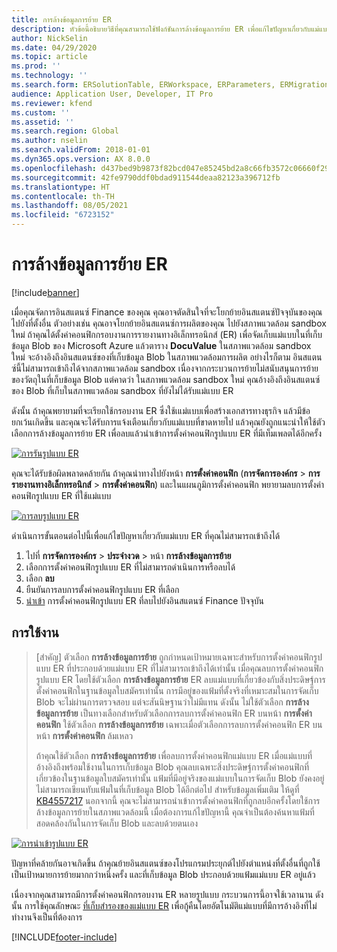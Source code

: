 ```yaml
---
title: การล้างข้อมูลการย้าย ER
description: หัวข้อนี้อธิบายวิธีที่คุณสามารถใช้ฟังก์ชันการล้างข้อมูลการย้าย ER เพื่อแก้ไขปัญหาเกี่ยวกับแม่แบบ ER
author: NickSelin
ms.date: 04/29/2020
ms.topic: article
ms.prod: ''
ms.technology: ''
ms.search.form: ERSolutionTable, ERWorkspace, ERParameters, ERMigrationCleanup
audience: Application User, Developer, IT Pro
ms.reviewer: kfend
ms.custom: ''
ms.assetid: ''
ms.search.region: Global
ms.author: nselin
ms.search.validFrom: 2018-01-01
ms.dyn365.ops.version: AX 8.0.0
ms.openlocfilehash: d437bed9b9873f82bcd047e85245bd2a8c66fb3572c06660f29fc19f66aebae1
ms.sourcegitcommit: 42fe9790ddf0bdad911544deaa82123a396712fb
ms.translationtype: HT
ms.contentlocale: th-TH
ms.lasthandoff: 08/05/2021
ms.locfileid: "6723152"
---
```

# <a name="er-migration-cleanup"></a>การล้างข้อมูลการย้าย ER 

[!include[banner](../includes/banner.md)]

เมื่อคุณจัดการอินสแตนซ์ Finance ของคุณ คุณอาจตัดสินใจที่จะโยกย้ายอินสแตนซ์ปัจจุบันของคุณไปยังที่ตั้งอื่น ตัวอย่างเช่น คุณอาจโยกย้ายอินสแตนซ์การผลิตของคุณ ไปยังสภาพแวดล้อม sandbox ใหม่ ถ้าคุณได้ตั้งค่าคอนฟิกกรอบงานการรายงานทางอิเล็กทรอนิกส์ (ER) เพื่อจัดเก็บแม่แบบในที่เก็บข้อมูล Blob ของ Microsoft Azure แล้วตาราง **DocuValue** ในสภาพแวดล้อม sandbox ใหม่ จะอ้างอิงถึงอินสแตนซ์ของที่เก็บข้อมูล Blob ในสภาพแวดล้อมการผลิต อย่างไรก็ตาม อินสแตนซ์นี้ไม่สามารถเข้าถึงได้จากสภาพแวดล้อม sandbox เนื่องจากกระบวนการย้ายไม่สนับสนุนการย้ายของวัตถุในที่เก็บข้อมูล Blob แต่คาดว่า ในสภาพแวดล้อม sandbox ใหม่ คุณอ้างอิงถึงอินสแตนซ์ของ Blob ที่เก็บในสภาพแวดล้อม sandbox ที่ยังไม่ได้รับแม่แบบ ER

ดังนั้น ถ้าคุณพยายามที่จะเรียกใช้กรอบงาน ER ซึ่งใช้เแม่แบบเพื่อสร้างเอกสารทางธุรกิจ แล้วมีข้อยกเว้นเกิดขึ้น และคุณจะได้รับการแจ้งเตือนเกี่ยวกับแม่แบบที่ขาดหายไป แล้วคุณยังถูกแนะนำให้ใช้ตัวเลือกการล้างข้อมูลการย้าย ER เพื่อลบแล้วนำเข้าการตั้งค่าคอนฟิกรูปแบบ ER ที่มีเท็มเพลตได้อีกครั้ง

[![การรันรูปแบบ ER](./media/er-migration-cleanup-run.png)](./media/er-migration-cleanup-run.png)

คุณจะได้รับข้อผิดพลาดคล้ายกัน ถ้าคุณนําทางไปยังหน้า **การตั้งค่าคอนฟิก** (**การจัดการองค์กร** \> **การรายงานทางอิเล็กทรอนิกส์** \> **การตั้งค่าคอนฟิก**) และในแผนภูมิการตั้งค่าคอนฟิก พยายามลบการตั้งค่าคอนฟิกรูปแบบ ER ที่ใช้แม่แบบ

[![การลบรูปแบบ ER](./media/er-migration-cleanup-delete.png)](./media/er-migration-cleanup-delete.png)

ดําเนินการขั้นตอนต่อไปนี้เพื่อแก้ไขปัญหาเกี่ยวกับแม่แบบ ER ที่คุณไม่สามารถเข้าถึงได้

1.  ไปที่ **การจัดการองค์กร** \> **ประจำงวด** \> หน้า **การล้างข้อมูลการย้าย**
2.  เลือกการตั้งค่าคอนฟิกรูปแบบ ER ที่ไม่สามารถดําเนินการหรือลบได้
3.  เลือก **ลบ**
4.  ยืนยันการลบการตั้งค่าคอนฟิกรูปแบบ ER ที่เลือก
5.  [นําเข้า](download-electronic-reporting-configuration-lcs.md) การตั้งค่าคอนฟิกรูปแบบ ER ที่ลบไปยังอินสแตนซ์ Finance ปัจจุบัน

## <a name="applicability"></a>การใช้งาน

> [สําคัญ] ตัวเลือก **การล้างข้อมูลการย้าย** ถูกกําหนดเป้าหมายเฉพาะสําหรับการตั้งค่าคอนฟิกรูปแบบ ER ที่ประกอบด้วยแม่แบบ ER ที่ไม่สามารถเข้าถึงได้เท่านั้น เมื่อคุณลบการตั้งค่าคอนฟิกรูปแบบ ER โดยใช้ตัวเลือก **การล้างข้อมูลการย้าย** ER ลบแม่แบบที่เกี่ยวข้องกับสิ่งประดิษฐ์การตั้งค่าคอนฟิกในฐานข้อมูลใบสมัครเท่านั้น การมีอยู่ของแฟ้มที่ตั้งจริงที่เหมาะสมในการจัดเก็บ Blob จะไม่ผ่านการตรวจสอบ แต่จะสันนิษฐานว่าไม่มีแทน ดังนั้น ไม่ใช้ตัวเลือก **การล้างข้อมูลการย้าย** เป็นทางเลือกสําหรับตัวเลือกการลบการตั้งค่าคอนฟิก ER บนหน้า **การตั้งค่าคอนฟิก** ใช้ตัวเลือก **การล้างข้อมูลการย้าย** เฉพาะเมื่อตัวเลือกการลบการตั้งค่าคอนฟิก ER บนหน้า **การตั้งค่าคอนฟิก** ล้มเหลว
>
> ถ้าคุณใช้ตัวเลือก **การล้างข้อมูลการย้าย** เพื่อลบการตั้งค่าคอนฟิกแม่แบบ ER เมื่อแม่แบบที่อ้างอิงถึงพร้อมใช้งานในการเก็บข้อมูล Blob คุณลบเฉพาะสิ่งประดิษฐ์การตั้งค่าคอนฟิกที่เกี่ยวข้องในฐานข้อมูลใบสมัครเท่านั้น แฟ้มที่มีอยู่จริงของแม่แบบในการจัดเก็บ Blob ยังคงอยู่ ไม่สามารถเขียนทับแฟ้มในที่เก็บข้อมูล Blob ได้อีกต่อไป สำหรับข้อมูลเพิ่มเติม ให้ดูที่ [KB4557217](https://fix.lcs.dynamics.com/Issue/Details?kb=4557217) นอกจากนี้ คุณจะไม่สามารถนําเข้าการตั้งค่าคอนฟิกที่ถูกลบอีกครั้งโดยใช้การล้างข้อมูลการย้ายในสภาพแวดล้อมนี้ เมื่อต้องการแก้ไขปัญหานี้ คุณจําเป็นต้องค้นหาแฟ้มที่สอดคล้องกันในการจัดเก็บ Blob และลบด้วยตนเอง

[![การนำเข้ารูปแบบ ER](./media/er-migration-cleanup-import.png)](./media/er-migration-cleanup-import.png)

ปัญหาที่คล้ายกันอาจเกิดขึ้น ถ้าคุณย้ายอินสแตนซ์ของโปรแกรมประยุกต์ไปยังตําแหน่งที่ตั้งอื่นที่ถูกใช้เป็นเป้าหมายการย้ายมากกว่าหนึ่งครั้ง และที่เก็บข้อมูล Blob ประกอบด้วยแฟ้มแม่แบบ ER อยู่แล้ว

เนื่องจากคุณสามารถมีการตั้งค่าคอนฟิกกรอบงาน ER หลายรูปแบบ กระบวนการนี้อาจใช้เวลานาน ดังนั้น การใช้คุณลักษณะ [ที่เก็บสํารองของแม่แบบ ER](er-backup-storage-templates.md) เพื่อกู้คืนโดยอัตโนมัติแม่แบบที่มีการอ้างอิงที่ไม่ทำงานจึงเป็นที่ต้องการ


[!INCLUDE[footer-include](../../../includes/footer-banner.md)]